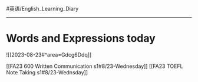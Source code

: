 #英语/English_Learning_Diary 

---

# Words and Expressions today
![[2023-08-23#^area=Gdcg6Ddq]]

[[FA23 600 Written Communication s1#8/23-Wednesday]]
[[FA23 TOEFL Note Taking s1#8/23-Wednsday]]
